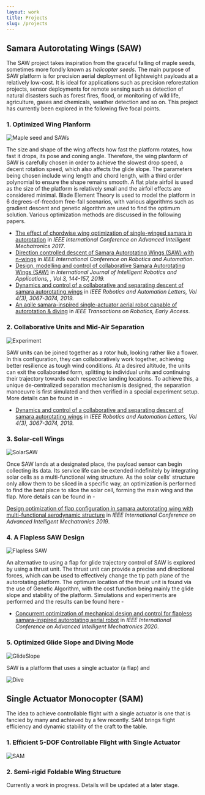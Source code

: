 ```yaml
---
layout: work
title: Projects
slug: /projects
---
```

## Samara Autorotating Wings (SAW)

The SAW project takes inspiration from the graceful falling of maple seeds, sometimes more fondly known as _helicopter seeds_. The main purpose of SAW platform is for precision aerial deployment of lightweight payloads at a relatively low-cost. It is ideal for applications such as precision reforestation projects, sensor deployments for remote sensing such as detection of natural disasters such as forest fires, flood, or monitoring of wild life, agriculture, gases and chemicals, weather detection and so on. This project has currently been explored in the following five focal points.

### 1. Optimized Wing Planform

![Maple seed and SAWs](https://www.dropbox.com/s/lzkwshrs600lvqu/Cover.jpg?raw=1)

The size and shape of the wing affects how fast the platform rotates, how fast it drops, its pose and coning angle. Therefore, the wing planform of SAW is carefully chosen in order to achieve the slowest drop speed, a decent rotation speed, which also affects the glide slope. The parameters being chosen include wing length and chord length, with a third order polynomial to ensure the shape remains smooth. A flat plate airfoil is used as the size of the platform is relatively small and the airfoil effects are considered minimal. Blade Element Theory is used to model the platform in 6 degrees-of-freedom free-fall scenarios, with various algorithms such as gradient descent and genetic algorithm are used to find the optimum solution. Various optimization methods are discussed in the following papers.

 - [The effect of chordwise wing optimization of single-winged samara in autorotation](https://doi.org/10.1109/AIM.2017.8014118) in _IEEE International Conference on Advanced Intelligent Mechatronics 2017_.
 - [Direction controlled descent of Samara Autorotating Wings (SAW) with n-wings](https://doi.org/10.1109/ICRA.2018.8463145) in _IEEE International Conference on Robotics and Automation_.
 - [Design, modelling and control of collaborative Samara Autorotating Wings (SAW)](https://doi.org/10.1007/s41315-019-00091-6) in _International Journal of Intelligent Robotics and Applications, , Vol 3, 144-157, 2019._
 - [Dynamics and control of a collaborative and separating descent of samara autorotating wings](https://doi.org/10.1109/LRA.2019.2924837) in _IEEE Robotics and Automation Letters, Vol 4(3), 3067-3074, 2019._
 - [An agile samara-inspired single-actuator aerial robot capable of autorotation & diving](https://doi.org/10.1109/TRO.2021.3091275) in _IEEE Transactions on Robotics, Early Access_.

### 2. Collaborative Units and Mid-Air Separation

![Experiment](https://www.dropbox.com/s/ff0ps2mojtno1a7/Experiment.jpg?raw=1)

SAW units can be joined together as a rotor hub, looking rather like a flower. In this configuration, they can collaboratively work together, achieving better resilience as tough wind conditions. At a desired altitude, the units can exit the collaborated form, splitting to individual units and continuing their trajectory towards each respective landing locations. To achieve this, a unique de-centralized separation mechanism is designed, the separation manoeuvre is first simulated and then verified in a special experiment setup. More details can be found in -

 - [Dynamics and control of a collaborative and separating descent of samara autorotating wings](https://doi.org/10.1109/LRA.2019.2924837) in _IEEE Robotics and Automation Letters, Vol 4(3), 3067-3074, 2019._

### 3. Solar-cell Wings

![SolarSAW](https://www.dropbox.com/s/1gh7we69kz39be1/SolarSAW.JPG?raw=1)

Once SAW lands at a designated place, the payload sensor can begin collecting its data. Its service life can be extended indefinitely by integrating solar cells as a multi-functional wing structure. As the solar cells' structure only allow them to be sliced in a specific way, an optimization is performed to find the best place to slice the solar cell, forming the main wing and the flap. More details can be found in -

[Design optimization of flap configuration in samara autorotating wing with multi-functional aerodynamic structure](https://doi.org/10.1109/AIM.2019.8868777) in _IEEE International Conference on Advanced Intelligent Mechatronics 2019_.

### 4. A Flapless SAW Design

![Flapless SAW](https://www.dropbox.com/s/96inldjmmmpsrzg/Flapless%20SAW.png?raw=1)

An alternative to using a flap for glide trajectory control of SAW is explored by using a thrust unit. The thrust unit can provide a precise and directional forces, which can be used to effectively change the tip path plane of the autorotating platform. The optimum location of the thrust unit is found via the use of Genetic Algorithm, with the cost function being mainly the glide slope and stability of the platform. Simulations and experiments are performed and the results can be found here -

- [Concurrent optimization of mechanical design and control for flapless samara-inspired autorotating aerial robot](https://doi.org/10.1109/AIM43001.2020.9158860) in _IEEE International Conference on Advanced Intelligent Mechatronics 2020_.

### 5. Optimized Glide Slope and Diving Mode

![GlideSlope](https://www.dropbox.com/s/0rph0w03cdo3wlp/GlideSlope.png?raw=1)

SAW is a platform that uses a single actuator (a flap) and 

![Dive](https://www.dropbox.com/s/m9ni5xbp1cunr7o/Dive.png?raw=1)



## Single Actuator Monocopter (SAM)

The idea to achieve controllable flight with a single actuator is one that is fancied by many and achieved by a few recently. SAM brings flight efficiency and dynamic stability of the craft to the table.

### 1. Efficient 5-DOF Controllable Flight with Single Actuator

![SAM](https://www.dropbox.com/s/ye4fb12epe6fn4o/ExperiSAM.png?raw=1)

### 2. Semi-rigid Foldable Wing Structure

Currently a work in progress. Details will be updated at a later stage.
<!--stackedit_data:
eyJoaXN0b3J5IjpbLTExMDk1NTM5MDEsLTQ5MzczNjQzNywtMT
UyMjE2MTIyNywxMTEyNTgwNTg4LC0xMzcyMTk5ODcyLC0xMjI3
NjUzNjU1LDE3MjE0MDUyMzIsMTI1NDM5OTUwOSwtMTI0MjI4MD
AwNywyNzkwNjc5MTldfQ==
-->